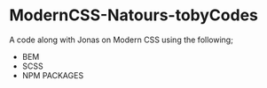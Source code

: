 # ModernCSS-Natours-tobyCodes

A code along with Jonas on Modern CSS using the following;

- BEM
- SCSS
- NPM PACKAGES
